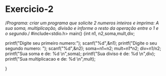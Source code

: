 # Exercicio-2
/*Programa: criar um programa que solicite 2 numeros inteiros e imprima:  A sua soma, multiplicação, divisão e informe o   resto da operação entre o 1 e o segundo.*/
#include<stdio.h>
 main()
{int n1, n2,soma,mult,div;


printf("Digite seu primeiro numero:");
scanf("%d",&n1);
printf("Digite o seu segundo numero: ");
scanf("%d",&n2);
soma=n1+n2;
mult=n1*n2;
div=n1/n2;
printf("Sua soma e de: %d \n",soma);
printf("Sua diviso é de: %d \n",div);
printf("Sua multiplicacao e de: %d \n",mult);

}
